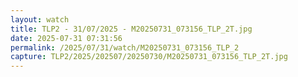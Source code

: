 ```yaml
---
layout: watch
title: TLP2 - 31/07/2025 - M20250731_073156_TLP_2T.jpg
date: 2025-07-31 07:31:56
permalink: /2025/07/31/watch/M20250731_073156_TLP_2
capture: TLP2/2025/202507/20250730/M20250731_073156_TLP_2T.jpg
---
```

